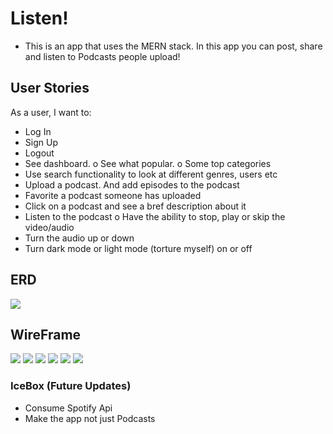 # Listen!

- This is an app that uses the MERN stack. In this app you can post, share and listen to Podcasts people upload!

## User Stories

As a user, I want to:
-	Log In
-	Sign Up
-	Logout
-	See dashboard. 
o	See what popular.
o	Some top categories
-	Use search functionality to look at different genres, users etc
-	Upload a podcast. And add episodes to the podcast
-	Favorite a podcast someone has uploaded
-	Click on a podcast and see a bref description about it
-	Listen to the podcast 
o	Have the ability to stop, play or skip the video/audio
-	Turn the audio up or down
-	Turn dark mode or light mode (torture myself) on or off

## ERD

<img src="/root/sei/projects/Listen/ERD p4.JPG">

## WireFrame

<img src="/root/sei/projects/Listen/WireFrame p4 p1.JPG">
<img src="/root/sei/projects/Listen/WireFrame p4 p2.JPG">
<img src="/root/sei/projects/Listen/WireFrame p4 p3.JPG">
<img src="/root/sei/projects/Listen/WireFrame p4 p4.JPG">
<img src="/root/sei/projects/Listen/WireFrame p4 p5.JPG">
<img src="/root/sei/projects/Listen/WireFrame p4 p6.JPG">

### IceBox (Future Updates)

- Consume Spotify Api
- Make the app not just Podcasts
